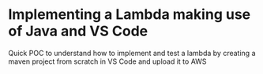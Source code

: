 # Implementing a Lambda making use of Java and VS Code

Quick POC to understand how to implement and test a lambda by creating a maven project from scratch in VS Code and upload it to AWS